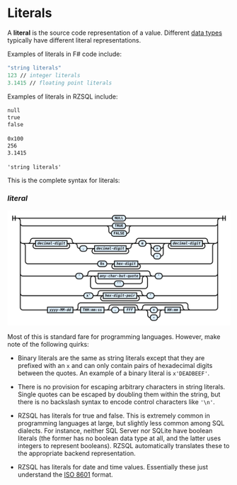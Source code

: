 # Literals

A **literal** is the source code representation of a value. Different [data
types](DataTypes.md) typically have different literal representations.

Examples of literals in F# code include:

```fsharp
"string literals"
123 // integer literals
3.1415 // floating point literals
```

Examples of literals in RZSQL include:
```
null
true
false

0x100
256
3.1415

'string literals'
```

This is the complete syntax for literals:

### _literal_

![railroad diagram](Diagrams/Literal.svg)

Most of this is standard fare for programming languages. However, make note of
the following quirks:

* Binary literals are the same as string literals except that they are prefixed
  with an `x` and can only contain pairs of hexadecimal digits between the
  quotes. An example of a binary literal is `x'DEADBEEF'`.

* There is no provision for escaping arbitrary characters in string literals.
  Single quotes can be escaped by doubling them within the string, but there is
  no backslash syntax to encode control characters like `'\n'`.

* RZSQL has literals for true and false. This is extremely common in programming
  languages at large, but slightly less common among SQL dialects. For instance,
  neither SQL Server nor SQLite have boolean literals (the former has no boolean
  data type at all, and the latter uses integers to represent booleans). RZSQL
  automatically translates these to the appropriate backend representation.

* RZSQL has literals for date and time values. Essentially these just understand
  the [ISO 8601](https://en.wikipedia.org/wiki/ISO_8601) format.

